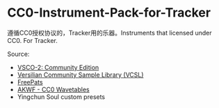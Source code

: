 # CC0-Instrument-Pack-for-Tracker
遵循CC0授权协议的，Tracker用的乐器。Instruments that licensed under CC0. For Tracker.

Source:

- [VSCO-2: Community Edition](https://versilian-studios.com/vsco-community/)
- [Versilian Community Sample Library (VCSL)](https://versilian-studios.com/vcsl/)
- [FreePats](https://freepats.zenvoid.org/)
- [AKWF - CC0 Wavetables](https://www.adventurekid.se/akrt/waveforms/adventure-kid-waveforms/)
- Yingchun Soul custom presets
